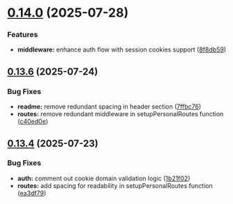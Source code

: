 # [0.14.0](https://github.com/xraph/frank/compare/v0.13.6...v0.14.0) (2025-07-28)


### Features

* **middleware:** enhance auth flow with session cookies support ([8f8db59](https://github.com/xraph/frank/commit/8f8db59c6b1b1263948f02302f2c3bcdc46ed5bf))



## [0.13.6](https://github.com/xraph/frank/compare/v0.13.5...v0.13.6) (2025-07-24)


### Bug Fixes

* **readme:** remove redundant spacing in header section ([7ffbc76](https://github.com/xraph/frank/commit/7ffbc765a48a460237b14bbcf59caa735d74c893))
* **routes:** remove redundant middleware in setupPersonalRoutes function ([c40ed0e](https://github.com/xraph/frank/commit/c40ed0e10275f6ed7624fbb2b133ab973431351f))



## [0.13.4](https://github.com/xraph/frank/compare/v0.13.3...v0.13.4) (2025-07-23)


### Bug Fixes

* **auth:** comment out cookie domain validation logic ([1b21f02](https://github.com/xraph/frank/commit/1b21f02e656d2b805a4d9048ff4eb288e861f808))
* **routes:** add spacing for readability in setupPersonalRoutes function ([ea3df79](https://github.com/xraph/frank/commit/ea3df7935b7b146f0781ba055a0d9bb42199abc8))



